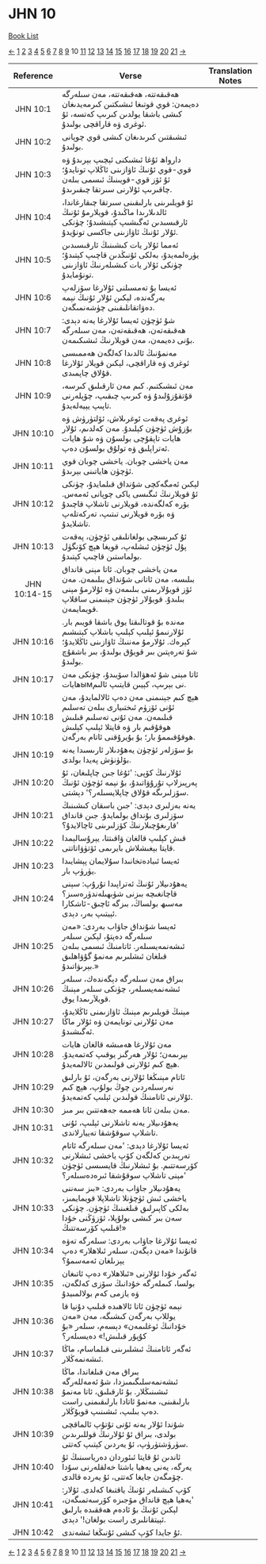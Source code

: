 # JHN 10
[Book List](../README.md)

[<-](./chapter_9.md) [1](./chapter_1.md) [2](./chapter_2.md) [3](./chapter_3.md) [4](./chapter_4.md) [5](./chapter_5.md) [6](./chapter_6.md) [7](./chapter_7.md) [8](./chapter_8.md) [9](./chapter_9.md) 10 [11](./chapter_11.md) [12](./chapter_12.md) [13](./chapter_13.md) [14](./chapter_14.md) [15](./chapter_15.md) [16](./chapter_16.md) [17](./chapter_17.md) [18](./chapter_18.md) [19](./chapter_19.md) [20](./chapter_20.md) [21](./chapter_21.md) [->](./chapter_11.md)

| Reference | Verse | Translation Notes |
|:---------:|-------|-------------------|
|JHN 10:1|ھەقىقەتتە، ھەقىقەتتە، مەن سىلەرگە دەيمەن: قوي قوتىغا ئىشىكتىن كىرمەيدىغان كىشى باشقا يولدىن كىرىپ كەتسە، ئۇ ئوغرى ۋە قاراقچى بولىدۇ.||
|JHN 10:2|ئىشىقتىن كىرىدىغان كىشى قوي چوپانى بولىدۇ.||
|JHN 10:3|دارواھ ئۇغا ئىشىكنى ئېچىپ بېرىدۇ ۋە قوي-قوي ئۇنىڭ ئاۋازىنى ئاڭلاپ تونايدۇ؛ ئۇ ئۆز قوي-قويىنىڭ ئىسمى بىلەن چاقىرىپ ئۇلارنى سىرتقا چىقىرىدۇ.||
|JHN 10:4|ئۇ قويلىرىنى بارلىقىنى سىرتقا چىقارغاندا، ئالدىلارىدا ماڭىدۇ، قويلارمۇ ئۇنىڭ ئارقىسىدىن ئەگىشىپ كېتىشىدۇ؛ چۈنكى ئۇلار ئۇنىڭ ئاۋازىنى جاكسى تونۇيدۇ.||
|JHN 10:5|ئەمما ئۇلار يات كىشىنىڭ ئارقىسىدىن يۈرەلمەيدۇ، بەلكى ئۇنىڭدىن قاچىپ كېتىدۇ؛ چۈنكى ئۇلار يات كىشىلەرنىڭ ئاۋازىنى تونۇمايدۇ.||
|JHN 10:6|ئەيسا بۇ تەمسىلنى ئۇلارغا سۆزلەپ بەرگەندە، لېكىن ئۇلار ئۇنىڭ نېمە دەۋاتقانلىقىنى چۈشەنمىگەن.||
|JHN 10:7|شۇ ئۈچۈن ئەيسا ئۇلارغا يەنە دېدى: ھەقىقەتەن، ھەقىقەتەن، مەن سىلەرگە بۇنى دەيمەن، مەن قويلارنىڭ ئىشىكىمەن.||
|JHN 10:8|مەنمۇنىڭ ئالدىدا كەلگەن ھەممىسى ئوغرى ۋە قاراقچى، لېكىن قويلار ئۇلارغا قۇلاق چاپمىدى.||
|JHN 10:9|مەن ئىشىكتىم. كىم مەن ئارقىلىق كىرسە، قۇتقۇزۇلىدۇ ۋە كىرىپ چىقىپ، چۆپلەرنى تاپىپ يېيەلەيدۇ.||
|JHN 10:10|ئوغرى پەقەت ئوغرىلاش، ئۆلتۈرۈش ۋە بۇزۇش ئۈچۈن كېلىدۇ. مەن كەلدىم، ئۇلار ھايات تاپقۇچى بولسۇن ۋە شۇ ھايات ئەتراپلىق ۋە تولۇق بولسۇن دەپ.||
|JHN 10:11|مەن ياخشى چوبان. ياخشى چوبان قوي ئۈچۈن ھاياتىنى بېرىدۇ.||
|JHN 10:12|لېكىن ئەمگەكچى شۇنداق قىلمايدۇ، چۈنكى ئۇ قويلارنىڭ ئىگىسى ياكى چوپانى ئەمەس. بۆرە كەلگەندە، قويلارنى تاشلاپ قاچىدۇ ۋە بۆرە قويلارنى تىتىپ، تەركەتلەپ تاشلايدۇ.||
|JHN 10:13|ئۇ كىرىسچى بولغانلىقى ئۈچۈن، پەقەت پۇل ئۈچۈن ئىشلەپ، قويغا ھېچ كۆنگۈل بولماستىن قاچىپ كېتىدۇ.||
|JHN 10:14-15|مەن ياخشى چوبان. ئاتا مېنى قانداق بىلىسە، مەن ئاتانى شۇنداق بىلىمەن. مەن ئۆز قويۇلارىمنى بىلىمەن ۋە ئۇلارمۇ مېنى بىلىدۇ. قويۇلار ئۈچۈن جېنىمنى ساقلاپ قويمايمەن.||
|JHN 10:16|مەندە بۇ قوتالىقتا يوق باشقا قويىم بار. ئۇلارنىمۇ ئېلىپ كېلىپ باشلاپ كېتىشىم كېرەك. ئۇلارمۇ مەننىڭ ئاۋازىنى ئاڭلايدۇ؛ شۇ تەرەپتىن بىر قويۇق بولىدۇ، بىر باشقۇچ بولىدۇ.||
|JHN 10:17|ئاتا مېنى شۇ ئەھۋالدا سۆيىدۇ، چۈنكى مەن ھاياتымنى بېرىپ، كېيىن قايتىپ ئالىم.||
|JHN 10:18|ھېچ كىم جېنىمنى مەن دەپ ئالالمايدۇ، مەن ئۇنى ئۆزۈم ئىختىيارى بىلەن تەسلىم قىلىمەن. مەن ئۇنى تەسلىم قىلىش ھوقۇقىم بار ۋە قايتلا ئېلىپ كېلىش ھوقۇقىممۇ بار؛ بۇ بۇيرۇقنى ئاتام بەرگەن.||
|JHN 10:19|بۇ سۆزلەر ئۈچۈن يەھۇدىلار ئارىسىدا يەنە بۆلۈنۈش پەيدا بولدى.||
|JHN 10:20|ئۇلارنىڭ كۆپى: 'ئۇغا جىن چاپلىغان، ئۇ پەرپىزلاپ تۇرۇۋاتىدۇ، بۇ نېمە ئۈچۈن ئۇنىڭ سۆزلىرىگە قۇلاق چاپلايسىلەر؟' دېشتى.||
|JHN 10:21|يەنە بەزلىرى دېدى: 'جىن باسقان كىشىنىڭ سۆزلىرى بۇنداق بولمايدۇ. جىن قانداق قارىغۇچىلارنىڭ كۆزلىرىنى ئاچالايدۇ؟'||
|JHN 10:22|قىش كېلىپ قالغان ۋاقىتتا، يېرۇسالېمدا قايتا بېغىشلاش بايرىمى ئۆتۈۋاتاتتى.||
|JHN 10:23|ئەيسا ئىبادەتخانىدا سۇلايمان پېشايىدا يۈرۈپ بار.||
|JHN 10:24|يەھۇدىيلار ئۇنىڭ ئەتراپىدا تۇرۇپ: سېنى قاچانغىچە بىزنى شۈبھىلەندۈرەسىز؟ مەسىھ بولساڭ، بىزگە ئاچىق-ئاشكارا ئېيتىپ بەر، دېدى.||
|JHN 10:25|ئەيسا شۇنداق جاۋاب بەردى: «مەن سىلەرگە دەپتۇ، لېكىن سىلەر ئىشەنمەيسىلەر. ئاتامنىڭ ئىسمى بىلەن قىلغان ئىشلىرىم مەنمۇ گۇۋاھلىق بېرىۋاتىدۇ.»||
|JHN 10:26|بىراق مەن سىلەرگە دېگەندەك، سىلەر ئىشەنمەيسىلەر، چۈنكى سىلەر مېنىڭ قويلاَرىمدا يوق.||
|JHN 10:27|مېنىڭ قويلىرىم مېنىڭ ئاۋازىمنى ئاڭلايدۇ، مەن ئۇلارنى تونايمەن ۋە ئۇلار ماڭا ئەگىشىدۇ.||
|JHN 10:28|مەن ئۇلارغا ھەمىشە قالغان ھايات بېرىمەن؛ ئۇلار ھەرگىز يوقىپ كەتمەيدۇ. ھېچ كىم ئۇلارنى قولىمدىن ئالالمەيدۇ.||
|JHN 10:29|ئاتام مېنىڭغا ئۇلارنى بەرگەن، ئۇ بارلىق نەرسىلەردىن چوڭ بولۇپ، ھېچ كىم ئۇلارنى ئاتامنىڭ قولىدىن ئېلىپ كەتمەيدۇ.||
|JHN 10:30|مەن بىلەن ئاتا ھەممە جەھەتتىن بىر مىز.||
|JHN 10:31|يەھۇدىيلار يەنە تاشلارنى ئېلىپ، ئۇنى تاشلاپ سوقۇشقا تەييارلاندى.||
|JHN 10:32|ئەيسا ئۇلارغا دېدى: 'مەن سىلەرگە ئاتام تەرپىدىن كەلگەن كۆپ ياخشى ئىشلارنى كۆرسەتتىم. بۇ ئىشلارنىڭ قايسىسى ئۈچۈن مېنى تاشلاپ سوقۇشقا ئىرەدەسىلەر؟'||
|JHN 10:33|يەھۇدىيلار جاۋاب بەردى: «بىز سەننى ياخشى ئىش ئۈچۈنلا تاشلاپلا قويمايمىز، بەلكى كاپىرلىق قىلغىنىڭ ئۈچۈن. چۈنكى سەن بىر كىشى بولۇپلا، ئۆزۈڭنى خۇدا قىلىپ كۆرسەتتىڭ!»||
|JHN 10:34|ئەيسا ئۇلارغا جاۋاب بەردى: سىلەرگە تەۋە قانۇندا «مەن دېگەن، سىلەر ئىلاھلار» دەپ يېزىلغان ئەمەسمۇ؟||
|JHN 10:35|ئەگەر خۇدا ئۇلارنى «ئىلاھلار» دەپ ئاتىغان بولسا، كىملەرگە خۇدانىڭ سۆزى كەلگەن، ۋە يازمى كەم بولالمىيدۇ||
|JHN 10:36|نېمە ئۈچۈن ئاتا ئالاھىدە قىلىپ دۇنيا قا يوللاپ بەرگەن كىشىگە، مەن «مەن خۇدانىڭ ئوغلىمەن» دېسەم، سىلەر «بۇ كۇپۇر قىلىش!» دەيسىلەر؟||
|JHN 10:37|ئەگەر ئاتامنىڭ ئىشلىرىنى قىلماسام، ماڭا ئىشەنمەڭلار.||
|JHN 10:38|بىراق مەن قىلغاندا، ماڭا ئىشەنمەسلىگىمىزدا، شۇ ئەمەللەرگە ئىشىنىڭلار. بۇ ئارقىلىق، ئاتا مەنمۇ بارلىقىنى، مەنمۇ ئاتادا بارلىقىمنى راست دەپ بىلىپ، ئىشىنىپ قويۇڭلار.||
|JHN 10:39|شۇندا ئۇلار يەنە ئۇنى تۇتۇپ ئالماقچى بولدى، بىراق ئۇ ئۇلارنىڭ قوللىرىدىن سۈرۈشتۈرۈپ، ئۇ يەردىن كېتىپ كەتتى.||
|JHN 10:40|ئاندىن ئۇ قايتا ئىئوردان دەرياسىنىڭ ئۇ يەرگە، يەنى يەھيا باشتا خەلقلەرنى سۇدا چۆمگەن جايغا كەتتى، ئۇ يەردە قالدى.||
|JHN 10:41|كۆپ كىشىلەر ئۇنىڭ ياقتىغا كەلدى. ئۇلار: 'يەھيا ھېچ قانداق مۆجىزە كۆرسەتمىگەن، لېكىن ئۇنىڭ بۇ ئادەم ھەققىدە بارلىق ئېيتقانلىرى راست بولغان!' دېدى.||
|JHN 10:42|ئۇ جايدا كۆپ كىشى ئۇنىڭغا ئىشەندى.||


[<-](./chapter_9.md) [1](./chapter_1.md) [2](./chapter_2.md) [3](./chapter_3.md) [4](./chapter_4.md) [5](./chapter_5.md) [6](./chapter_6.md) [7](./chapter_7.md) [8](./chapter_8.md) [9](./chapter_9.md) 10 [11](./chapter_11.md) [12](./chapter_12.md) [13](./chapter_13.md) [14](./chapter_14.md) [15](./chapter_15.md) [16](./chapter_16.md) [17](./chapter_17.md) [18](./chapter_18.md) [19](./chapter_19.md) [20](./chapter_20.md) [21](./chapter_21.md) [->](./chapter_11.md)